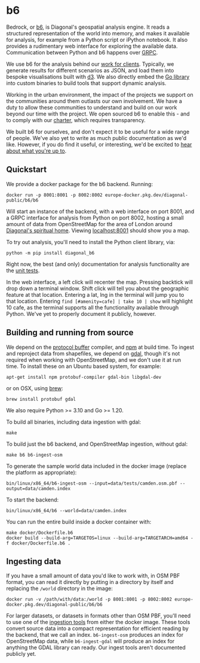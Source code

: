 # b6

Bedrock, or [b6](https://diagonal.works/b6), is Diagonal's geospatial analysis
engine. It reads a structured representation of the world into memory, and
makes it available for analysis, for example from a Python script or iPython
notebook. It also provides a rudimentary web interface for exploring the
available data. Communication between Python and b6 happens over
[GRPC](https://grpc.io).

We use b6 for the analysis behind our
[work for clients](http://diagonal.works/journal). Typically, we generate
results for different scenarios as JSON, and load them into bespoke
visualisations built with [d3](https://d3js.org/). We also directly embed
the [Go library](src/diagonal.works/b6/world.go) into custom
binaries to build tools that support dynamic analysis.

Working in the urban environment, the impact of the projects we support on
the communities around them outlasts our own involvement. We have a duty to
allow these communities to understand and build on our work beyond our time
with the project. We open sourced b6 to enable this - and to comply with our
[charter](http://diagonal.works/charter), which requires transparency.

We built b6 for ourselves, and don't expect it to be useful for a wide range
of people. We've also yet to write as much public documentation as we'd like.
However, if you do find it useful, or interesting, we'd be excited to [hear
about what you're up to](mailto:hello@diagonal.works).

## Quickstart

We provide a docker package for the b6 backend. Running:

```
docker run -p 8001:8001 -p 8002:8002 europe-docker.pkg.dev/diagonal-public/b6/b6
```

Will start an instance of the backend, with a web interface on port 8001, and
a GRPC interface for analysis from Python on port 8002, hosting a small amount
of data from OpenStreetMap for the area of London around
[Diagonal's spiritual home](https://www.dishoom.com/kings-cross/). Viewing
[localhost:8001](http://localhost:8001) should show you a map.

To try out analysis, you'll need to install the Python client library, via:

```
python -m pip install diagonal_b6
```

Right now, the best (and only) documentation for analysis functionality are the [unit tests](python/diagonal_b6/b6_test.py).

In the web interface, a left click will recenter the
map. Pressing backtick will drop down a terminal window. Shift click will
tell you about the geographic feature at that location. Entering a lat, lng
in the terminal will jump you to that location. Entering
`find [#amenity=cafe] | take 10 | show` will highlight 10 cafe, as the terminal
supports all the functionality available through Python. We've yet to properly
document it publicly, however.

## Building and running from source

We depend on the [protocol buffer](https://protobuf.dev/) compiler, and
[npm](https://www.npmjs.com/) at build time. To ingest and reproject data from
shapefiles, we depend on [gdal](https://gdal.org/), though it's not required
when working with OpenStreetMap, and we don't use it at run time. To install these on an Ubuntu based system, for example:
```
apt-get install npm protobuf-compiler gdal-bin libgdal-dev
```
or on OSX, using [brew](http://brew.sh):
```
brew install protobuf gdal
```
We also require Python >= 3.10 and Go >= 1.20.

To build all binaries, including data ingestion with gdal:
```
make
```

To build just the b6 backend, and OpenStreetMap ingestion, without gdal:
```
make b6 b6-ingest-osm
```
To generate the sample world data included in the docker image (replace the platform as appropriate):
```
bin/linux/x86_64/b6-ingest-osm --input=data/tests/camden.osm.pbf --output=data/camden.index
```
To start the backend:
```
bin/linux/x86_64/b6 --world=data/camden.index
```
You can run the entire build inside a docker container with:
```
make docker/Dockerfile.b6
docker build --build-arg=TARGETOS=linux --build-arg=TARGETARCH=amd64 -f docker/Dockerfile.b6 .
```
## Ingesting data

If you have a small amount of data you'd like to work with, in OSM PBF format,
you can read it directly by putting in a directory by itself and replacing the
`/world` directory in the image:

```
docker run -v /path/with/data:/world -p 8001:8001 -p 8002:8002 europe-docker.pkg.dev/diagonal-public/b6/b6
```

For larger datasets, or datasets in formats other than OSM PBF, you'll need to
use one of the [ingestion tools](src/diagonal.works/b6/cmd) from either the
docker image. These tools convert source data into a compact representation for
efficient reading by the backend, that we call an index. `b6-ingest-osm` produces
an index for OpenStreetMap data, while `b6-ingest-gdal` will produce an index for
anything the GDAL library can ready. Our ingest tools aren't documented
publicly yet.


